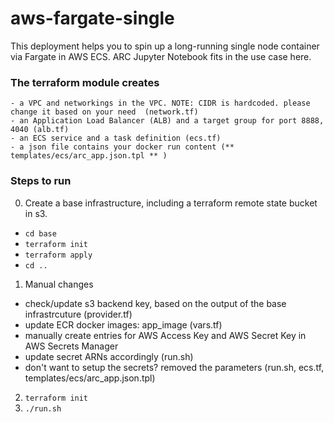 # aws-fargate-single

This deployment helps you to spin up a long-running single node container via Fargate in AWS ECS. ARC Jupyter Notebook fits in the use case here. 

### The terraform module creates 

```
- a VPC and networkings in the VPC. NOTE: CIDR is hardcoded. please change it based on your need  (network.tf)
- an Application Load Balancer (ALB) and a target group for port 8888,  4040 (alb.tf)
- an ECS service and a task definition (ecs.tf)
- a json file contains your docker run content (** templates/ecs/arc_app.json.tpl ** )

```

### Steps to run

0. Create a base infrastructure, including a terraform remote state bucket in s3.
- `cd base`
- `terraform init`
- `terraform apply`
- `cd ..`

1. Manual changes
- check/update s3 backend key, based on the output of the base infrastrcuture (provider.tf)
- update ECR docker images: app_image (vars.tf)
- manually create entries for AWS Access Key and AWS Secret Key in AWS Secrets Manager
- update secret ARNs accordingly (run.sh)
- don't want to setup the secrets? removed the parameters (run.sh, ecs.tf, templates/ecs/arc_app.json.tpl)

2. `terraform init`
3. `./run.sh` 


